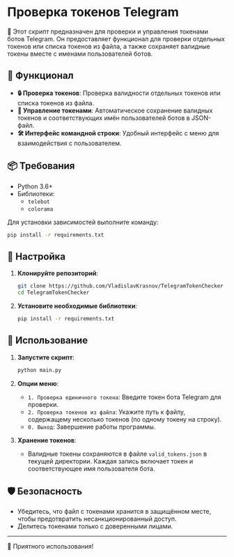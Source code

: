 # Проверка токенов Telegram

🤖 Этот скрипт предназначен для проверки и управления токенами ботов Telegram. Он предоставляет функционал для проверки отдельных токенов или списка токенов из файла, а также сохраняет валидные токены вместе с именами пользователей ботов.

## 📄 Функционал

- **🔒 Проверка токенов**: Проверка валидности отдельных токенов или списка токенов из файла.
- **📝 Управление токенами**: Автоматическое сохранение валидных токенов и соответствующих имён пользователей ботов в JSON-файл.
- **🛠️ Интерфейс командной строки**: Удобный интерфейс с меню для взаимодействия с пользователем.

## 📦 Требования

- Python 3.6+
- Библиотеки:
  - `telebot`
  - `colorama`

Для установки зависимостей выполните команду:

```bash
pip install -r requirements.txt
```

## 🔧 Настройка

1. **Клонируйте репозиторий**:
   ```bash
   git clone https://github.com/VladislavKrasnov/TelegramTokenChecker
   cd TelegramTokenChecker
   ```

2. **Установите необходимые библиотеки**:
   ```bash
   pip install -r requirements.txt
   ```

## 🚀 Использование

1. **Запустите скрипт**:
   ```bash
   python main.py
   ```

2. **Опции меню**:
   - `1. Проверка единичного токена`: Введите токен бота Telegram для проверки.
   - `2. Проверка токенов из файла`: Укажите путь к файлу, содержащему несколько токенов (по одному токену на строку).
   - `0. Выход`: Завершение работы программы.

3. **Хранение токенов**:
   - Валидные токены сохраняются в файле `valid_tokens.json` в текущей директории. Каждая запись включает токен и соответствующее имя пользователя бота.

## 🛡️ Безопасность

- Убедитесь, что файл с токенами хранится в защищённом месте, чтобы предотвратить несанкционированный доступ.
- Делитесь токенами только с доверенными лицами.

---

🚀 Приятного использования!
